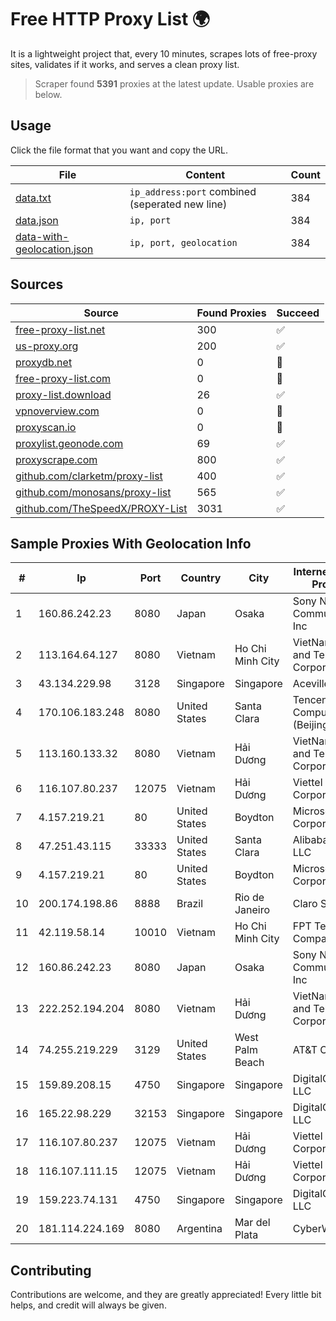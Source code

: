 
# Free HTTP Proxy List 🌍

It is a lightweight project that, every 10 minutes, scrapes lots of free-proxy sites, validates if it works, and serves a clean proxy list.


> Scraper found **5391** proxies at the latest update. Usable proxies are below.

## Usage

Click the file format that you want and copy the URL.


|File|Content|Count|
|----|-------|-----|
|[data.txt](https://raw.githubusercontent.com/themiralay/Proxy-List-World/master/data.txt)|`ip_address:port` combined (seperated new line)|384|
|[data.json](https://raw.githubusercontent.com/themiralay/Proxy-List-World/master/data.json)|`ip, port`|384|
|[data-with-geolocation.json](https://raw.githubusercontent.com/themiralay/Proxy-List-World/master/data-with-geolocation.json)|`ip, port, geolocation`|384|

## Sources

|Source|Found Proxies|Succeed|
|------|-------------|-------|
|[free-proxy-list.net](https://free-proxy-list.net)|300|✅|
|[us-proxy.org](https://www.us-proxy.org)|200|✅|
|[proxydb.net](http://proxydb.net)|0|🚫|
|[free-proxy-list.com](https://free-proxy-list.com/?page=&port=&type%5B%5D=http&type%5B%5D=https&up_time=0&search=Search)|0|🚫|
|[proxy-list.download](https://www.proxy-list.download/HTTP)|26|✅|
|[vpnoverview.com](https://vpnoverview.com/privacy/anonymous-browsing/free-proxy-servers)|0|🚫|
|[proxyscan.io](https://www.proxyscan.io)|0|🚫|
|[proxylist.geonode.com](https://proxylist.geonode.com/api/proxy-list?limit=300&page=1&sort_by=lastChecked&sort_type=desc&protocols=http,https)|69|✅|
|[proxyscrape.com](https://api.proxyscrape.com/v2/?request=displayproxies&protocol=http&timeout=10000&country=all&ssl=all&anonymity=all)|800|✅|
|[github.com/clarketm/proxy-list](https://raw.githubusercontent.com/clarketm/proxy-list/master/proxy-list-raw.txt)|400|✅|
|[github.com/monosans/proxy-list](https://raw.githubusercontent.com/monosans/proxy-list/main/proxies/http.txt)|565|✅|
|[github.com/TheSpeedX/PROXY-List](https://raw.githubusercontent.com/TheSpeedX/PROXY-List/master/http.txt)|3031|✅|


## Sample Proxies With Geolocation Info

|#|Ip|Port|Country|City|Internet Service Provider|
|-|--|----|-------|----|-------------------------|
|1|160.86.242.23|8080|Japan|Osaka|Sony Network Communications Inc|
|2|113.164.64.127|8080|Vietnam|Ho Chi Minh City|VietNam Post and Telecom Corporation|
|3|43.134.229.98|3128|Singapore|Singapore|Aceville Pte.ltd|
|4|170.106.183.248|8080|United States|Santa Clara|Tencent Cloud Computing (Beijing) Co|
|5|113.160.133.32|8080|Vietnam|Hải Dương|VietNam Post and Telecom Corporation|
|6|116.107.80.237|12075|Vietnam|Hải Dương|Viettel Corporation|
|7|4.157.219.21|80|United States|Boydton|Microsoft Corporation|
|8|47.251.43.115|33333|United States|Santa Clara|Alibaba Cloud LLC|
|9|4.157.219.21|80|United States|Boydton|Microsoft Corporation|
|10|200.174.198.86|8888|Brazil|Rio de Janeiro|Claro S.A|
|11|42.119.58.14|10010|Vietnam|Ho Chi Minh City|FPT Telecom Company|
|12|160.86.242.23|8080|Japan|Osaka|Sony Network Communications Inc|
|13|222.252.194.204|8080|Vietnam|Hải Dương|VietNam Post and Telecom Corporation|
|14|74.255.219.229|3129|United States|West Palm Beach|AT&T Corp.|
|15|159.89.208.15|4750|Singapore|Singapore|DigitalOcean, LLC|
|16|165.22.98.229|32153|Singapore|Singapore|DigitalOcean, LLC|
|17|116.107.80.237|12075|Vietnam|Hải Dương|Viettel Corporation|
|18|116.107.111.15|12075|Vietnam|Hải Dương|Viettel Corporation|
|19|159.223.74.131|4750|Singapore|Singapore|DigitalOcean, LLC|
|20|181.114.224.169|8080|Argentina|Mar del Plata|CyberWave S.A.|



## Contributing

Contributions are welcome, and they are greatly appreciated! Every
little bit helps, and credit will always be given.

